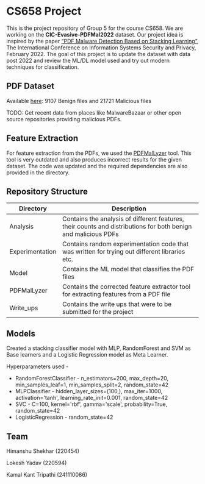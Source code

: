 # CS658 Project

This is the project repository of Group 5 for the course CS658. We are working on the **CIC-Evasive-PDFMal2022** dataset. Our project idea is inspired by the paper [“PDF Malware Detection Based on Stacking Learning”](https://pdfs.semanticscholar.org/c4e6/1e9545951bf4e7dbefd7796b6f7f050a75f6.pdf), The International Conference on Information Systems Security and Privacy, February 2022. The goal of this project is to update the dataset with data post 2022 and review the ML/DL model used and try out modern techniques for classification.

## PDF Dataset

Available [here](http://205.174.165.80/CICDataset/CIC-EvasivePDF2022/Dataset/): 9107 Benign files and 21721 Malicious files

TODO: Get recent data from places like MalwareBazaar or other open source repositories providing malicious PDFs.

## Feature Extraction

For feature extraction from the PDFs, we used the [PDFMalLyzer](https://github.com/ahlashkari/PDFMalLyzer) tool. This tool is very outdated and also produces incorrect results for the given dataset. The code was updated and the required dependencies are also provided in the directory. 

## Repository Structure

| Directory       | Description |
|-----------------|-------------|
| Analysis        | Contains the analysis of different features, their counts and distributions for both benign and malicious PDFs   |
| Experimentation | Contains random experimentation code that was written for trying out different libraries etc.  |
| Model           | Contains the ML model that classifies the PDF files  |
| PDFMalLyzer     | Contains the corrected feature extractor tool for extracting features from a PDF file |
| Write_ups       | Contains the write ups that were to be submitted for the project |

## Models

Created a stacking classifier model with MLP, RandomForest and SVM as Base learners and a Logistic Regression model as Meta Learner.

Hyperparameters used -

* RandomForestClassifier - n_estimators=200, max_depth=20, min_samples_leaf=1, min_samples_split=2, random_state=42
* MLPClassifier - hidden_layer_sizes=(100,), max_iter=1000, activation='tanh', learning_rate_init=0.001, random_state=42
* SVC - C=100, kernel='rbf', gamma='scale', probability=True, random_state=42
* LogisticRegression - random_state=42

## Team

Himanshu Shekhar (220454)

Lokesh Yadav (220594)

Kamal Kant Tripathi (241110086)